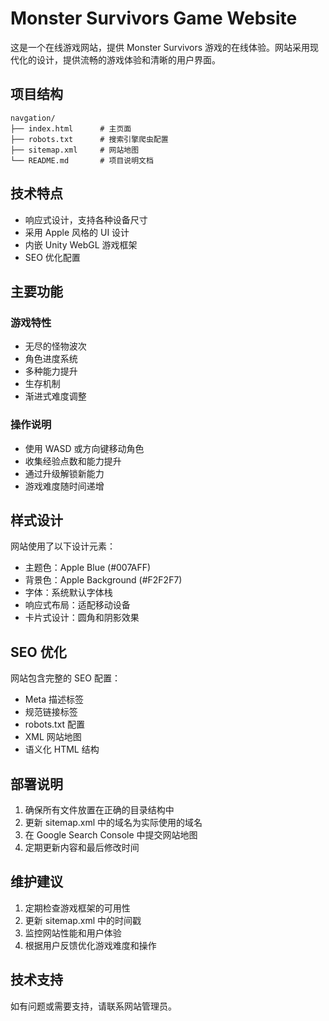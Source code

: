 # Monster Survivors Game Website

这是一个在线游戏网站，提供 Monster Survivors 游戏的在线体验。网站采用现代化的设计，提供流畅的游戏体验和清晰的用户界面。

## 项目结构

```
navgation/
├── index.html      # 主页面
├── robots.txt      # 搜索引擎爬虫配置
├── sitemap.xml     # 网站地图
└── README.md       # 项目说明文档
```

## 技术特点

- 响应式设计，支持各种设备尺寸
- 采用 Apple 风格的 UI 设计
- 内嵌 Unity WebGL 游戏框架
- SEO 优化配置

## 主要功能

### 游戏特性
- 无尽的怪物波次
- 角色进度系统
- 多种能力提升
- 生存机制
- 渐进式难度调整

### 操作说明
- 使用 WASD 或方向键移动角色
- 收集经验点数和能力提升
- 通过升级解锁新能力
- 游戏难度随时间递增

## 样式设计

网站使用了以下设计元素：
- 主题色：Apple Blue (#007AFF)
- 背景色：Apple Background (#F2F2F7)
- 字体：系统默认字体栈
- 响应式布局：适配移动设备
- 卡片式设计：圆角和阴影效果

## SEO 优化

网站包含完整的 SEO 配置：
- Meta 描述标签
- 规范链接标签
- robots.txt 配置
- XML 网站地图
- 语义化 HTML 结构

## 部署说明

1. 确保所有文件放置在正确的目录结构中
2. 更新 sitemap.xml 中的域名为实际使用的域名
3. 在 Google Search Console 中提交网站地图
4. 定期更新内容和最后修改时间

## 维护建议

1. 定期检查游戏框架的可用性
2. 更新 sitemap.xml 中的时间戳
3. 监控网站性能和用户体验
4. 根据用户反馈优化游戏难度和操作

## 技术支持

如有问题或需要支持，请联系网站管理员。 